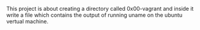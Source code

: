 This project is about creating a  directory called 0x00-vagrant and inside it write a file which contains the output of running uname on the ubuntu vertual machine. 
